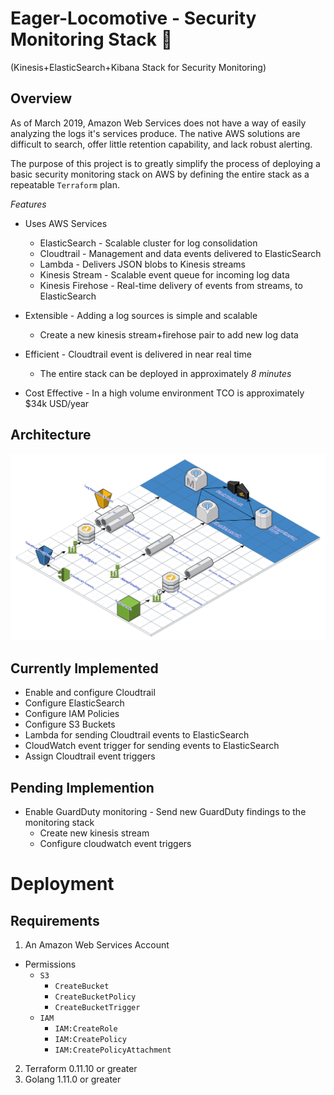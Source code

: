 # Eager-Locomotive - Security Monitoring Stack 🚂
(Kinesis+ElasticSearch+Kibana Stack for Security Monitoring)

## Overview

  As of March 2019, Amazon Web Services does not have a way of easily analyzing the logs it's services produce. The native AWS solutions are difficult to search, offer little retention capability, and lack robust alerting.

  The purpose of this project is to greatly simplify the process of deploying a basic security monitoring stack on AWS by defining the entire stack as a repeatable `Terraform` plan.

*Features*

* Uses AWS Services
  * ElasticSearch - Scalable cluster for log consolidation
  * Cloudtrail - Management and data events delivered to ElasticSearch
  * Lambda - Delivers JSON blobs to Kinesis streams
  * Kinesis Stream - Scalable event queue for incoming log data
  * Kinesis Firehose - Real-time delivery of events from streams, to ElasticSearch

* Extensible - Adding a log sources is simple and scalable
  * Create a new kinesis stream+firehose pair to add new log data
  
* Efficient  - Cloudtrail event is delivered in near real time
  * The entire stack can be deployed in approximately _8_ _minutes_


* Cost Effective - In a high volume environment TCO is approximately $34k USD/year


## Architecture 

<img src ="./Images/Eager_Locomotive.svg">

## Currently Implemented
* Enable and configure Cloudtrail
* Configure ElasticSearch
* Configure IAM Policies
* Configure S3 Buckets
* Lambda for sending Cloudtrail events to ElasticSearch
* CloudWatch event trigger for sending events to ElasticSearch
* Assign Cloudtrail event triggers


## Pending Implemention

* Enable GuardDuty monitoring - Send new GuardDuty findings to the monitoring stack
  * Create new kinesis stream 
  * Configure cloudwatch event triggers
  
# Deployment


## Requirements

1. An Amazon Web Services Account
* Permissions
  * `S3`
    * `CreateBucket`
    * `CreateBucketPolicy`
    * `CreateBucketTrigger`
  * `IAM`
    * `IAM:CreateRole`
    * `IAM:CreatePolicy`
    * `IAM:CreatePolicyAttachment`

2. Terraform 0.11.10 or greater
3. Golang 1.11.0 or greater

